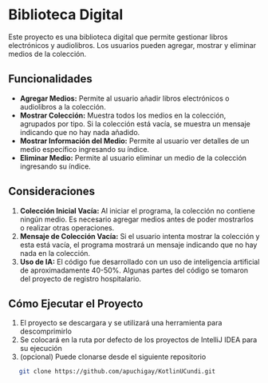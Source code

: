 # Biblioteca Digital

Este proyecto es una biblioteca digital que permite gestionar libros electrónicos y audiolibros. Los usuarios pueden agregar, mostrar y eliminar medios de la colección.

## Funcionalidades

- **Agregar Medios:** Permite al usuario añadir libros electrónicos o audiolibros a la colección.
- **Mostrar Colección:** Muestra todos los medios en la colección, agrupados por tipo. Si la colección está vacía, se muestra un mensaje indicando que no hay nada añadido.
- **Mostrar Información del Medio:** Permite al usuario ver detalles de un medio específico ingresando su índice.
- **Eliminar Medio:** Permite al usuario eliminar un medio de la colección ingresando su índice.

## Consideraciones

1. **Colección Inicial Vacía:** Al iniciar el programa, la colección no contiene ningún medio. Es necesario agregar medios antes de poder mostrarlos o realizar otras operaciones.
2. **Mensaje de Colección Vacía:** Si el usuario intenta mostrar la colección y esta está vacía, el programa mostrará un mensaje indicando que no hay nada en la colección.
3. **Uso de IA:** El código fue desarrollado con un uso de inteligencia artificial de aproximadamente 40-50%. Algunas partes del código se tomaron del proyecto de registro hospitalario.

## Cómo Ejecutar el Proyecto

1. El proyecto se descargara y se utilizará una herramienta para descomprimirlo
2. Se colocará en la ruta por defecto de los proyectos de IntelliJ IDEA para su ejecución
3. (opcional) Puede clonarse desde el siguiente repositorio
```bash
   git clone https://github.com/apuchigay/KotlinUCundi.git
